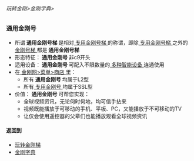 ###### 玩转金刚>金刚字典>

### 通用金刚号

- 所谓<Strong> 通用金刚号梯 </Strong>是相对[ 专用金刚号梯 ](https://github.com/a2zitpro/web/blob/master/LadderFree/kkDictionary/KKIDSinglepurpose.md)的称谓，即除[ 专用金刚号梯 ](https://github.com/a2zitpro/web/blob/master/LadderFree/kkDictionary/KKIDSinglepurpose.md)之外的[ 金刚号梯 ](https://github.com/a2zitpro/web/blob/master/LadderFree/kkDictionary/KKID.md)都是<Strong> 通用金刚号梯 </Strong>
- 形态特征：<Strong> 通用金刚号 </Strong>非c9开头
- 适用设备：<Strong> 通用金刚号 </Strong>可配入不限数量的[ 多种智能设备 ](https://github.com/a2zitpro/web/blob/master/LadderFree/A.md)连通使用
- 在[ 金刚网>菜单>商店 ](https://atozitpro.net/shop)里：
  - 所有<Strong> 通用金刚号 </Strong >均属于L2型
  - 所有[ 专用金刚号 ](https://github.com/a2zitpro/web/blob/master/LadderFree/kkDictionary/KKIDSinglepurpose.md)均属于SSL型
- 价值：<Strong> 通用金刚号 </Strong>可帮您实现：
  - 全球视频资讯，无论何时何地，均可信手拈来
  - 视频既能播放于可移动的手机、平板、PC，又能播放于不可移动的TV
  - 让仅会使用遥控器的父辈们也能播放观看全球视频资讯


#### 返回到
- [玩转金刚梯](https://github.com/a2zitpro/web/blob/master/LadderFree/A.md)
- [金刚字典](https://github.com/a2zitpro/web/blob/master/LadderFree/kkDictionary/KKDictionary.md)



